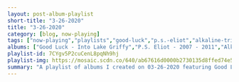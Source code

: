 ```yaml
---
layout: post-album-playlist
short-title: "3-26-2020"
title: "3-26-2020"
category: [blog, now-playing]
tags: ["now-playing","playlists","good-luck","p.s.-eliot","alkaline-trio","sunset-rollercoaster","soccer-mommy","john-lennon","jeff-buckley"]
albums: ["Good Luck - Into Lake Griffy","P.S. Eliot - 2007 - 2011","Alkaline Trio - E.P.","Sunset Rollercoaster - Jinji Kikko","Soccer Mommy - color theory","John Lennon - Imagine","Jeff Buckley - Grace"]
playlist-id: 7CYgv5P2cuCenL8pqNh9hj
playlist-img: https://mosaic.scdn.co/640/ab67616d0000b2730135d8ffed74e5f3ad8f3b2aab67616d0000b27333175d6e5fdfcd3c2dd26ce9ab67616d0000b273e9ebe5d017fe2438c2eb48fbab67616d0000b273f46de1af8fb1b6bc09de8b61
summary: "A playlist of albums I created on 03-26-2020 featuring Good Luck, P.S. Eliot, Alkaline Trio, Sunset Rollercoaster, Soccer Mommy, John Lennon, and Jeff Buckley"
---
```

